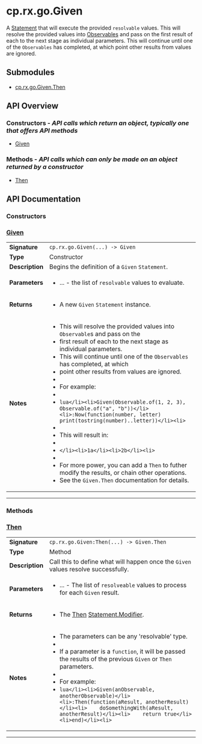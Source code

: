 # cp.rx.go.Given

A [Statement](cp.rx.go.Statement.md) that will execute the provided `resolvable` values.
This will resolve the provided values into [Observables](cp.rx.Observable.md) and pass on the
first result of each to the next stage as individual parameters.
This will continue until one of the `Observables` has completed, at which
point other results from values are ignored.

## Submodules
 * [cp.rx.go.Given.Then](cp.rx.go.Given.Then.md)

## API Overview
### **Constructors** - _API calls which return an object, typically one that offers API methods_
 * [Given](#given)

### **Methods** - _API calls which can only be made on an object returned by a constructor_
 * [Then](#then)


## API Documentation

### Constructors


### [Given](#given)

|                                             |                                                                                     |
| --------------------------------------------|-------------------------------------------------------------------------------------|
| **Signature**                               | `cp.rx.go.Given(...) -> Given`                                                                    |
| **Type**                                    | Constructor                                                                     |
| **Description**                             | Begins the definition of a `Given` `Statement`.                                                                     |
| **Parameters**                              | <ul><li>...      - the list of `resolvable` values to evaluate.</li></ul> |
| **Returns**                                 | <ul><li>A new `Given` `Statement` instance.</li></ul>          |
| **Notes**                                   | <ul><li>This will resolve the provided values into `Observable`s and pass on the</li><li>first result of each to the next stage as individual parameters.</li><li>This will continue until one of the `Observables` has completed, at which</li><li>point other results from values are ignored.</li><li></li><li>For example:</li><li></li><li>```lua</li><li>Given(Observable.of(1, 2, 3), Observable.of("a", "b"))</li><li>:Now(function(number, letter) print(tostring(number)..letter))</li><li>```</li><li></li><li>This will result in:</li><li></li><li>```</li><li>1a</li><li>2b</li><li>```</li><li></li><li>For more power, you can add a `Then` to futher modify the results, or chain other operations.</li><li>See the `Given.Then` documentation for details.</li></ul>                |

---
### Methods


### [Then](#then)

|                                             |                                                                                     |
| --------------------------------------------|-------------------------------------------------------------------------------------|
| **Signature**                               | `cp.rx.go.Given:Then(...) -> Given.Then`                                                                    |
| **Type**                                    | Method                                                                     |
| **Description**                             | Call this to define what will happen once the `Given` values resolve successfully.                                                                     |
| **Parameters**                              | <ul><li>...  - The list of `resolveable` values to process for each `Given` result.</li></ul> |
| **Returns**                                 | <ul><li>The [Then](cp.rx.go.Given.Then.md) [Statement.Modifier](cp.rx.go.Statement.Modifier.md).</li></ul>          |
| **Notes**                                   | <ul><li>The parameters can be any 'resolvable' type.</li><li></li><li>If a parameter is a `function`, it will be passed the results of the previous `Given` or `Then` parameters.</li><li></li><li>For example:</li><li>```lua</li><li>Given(anObservable, anotherObservable)</li><li>:Then(function(aResult, anotherResult)</li><li>    doSomethingWith(aResult, anotherResult)</li><li>    return true</li><li>end)</li><li>```</li></ul>                |

---
